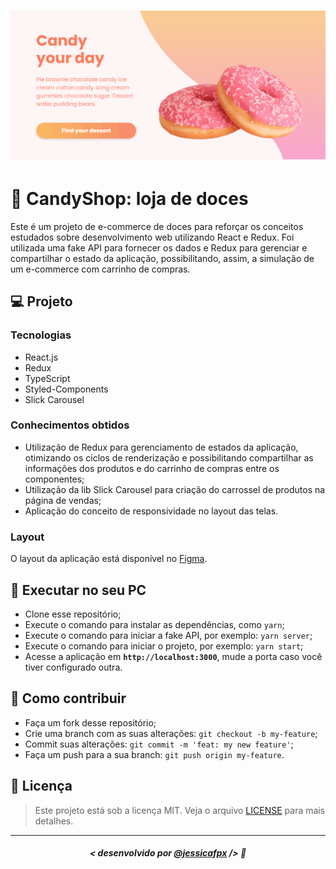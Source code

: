 <h1 align="center">
    <img src="./src/assets/candy.gif" alt="Gif da aplicação"/>
</h1>


# 🍩 CandyShop: loja de doces
Este é um projeto de e-commerce de doces para reforçar os conceitos estudados sobre desenvolvimento web utilizando React e Redux.
Foi utilizada uma fake API para fornecer os dados e Redux para gerenciar e compartilhar o estado da aplicação, possibilitando, assim, a simulação de um e-commerce com carrinho de compras.


## 💻 Projeto

### Tecnologias
- React.js
- Redux
- TypeScript
- Styled-Components
- Slick Carousel

### Conhecimentos obtidos
- Utilização de Redux para gerenciamento de estados da aplicação, otimizando os ciclos de renderização e possibilitando compartilhar as informações dos produtos e do carrinho de compras entre os componentes;
- Utilização da lib Slick Carousel para criação do carrossel de produtos na página de vendas;
- Aplicação do conceito de responsividade no layout das telas.

###  Layout
O layout da aplicação está disponível no [Figma](https://www.figma.com/file/Y9G7a5bjqqHieZPhKGZeq3/CandyShop?node-id=0%3A1).

## 🔧 Executar no seu PC

- Clone esse repositório;
- Execute o comando para instalar as dependências, como `yarn`;
- Execute o comando para iniciar a fake API, por exemplo: `yarn server`;
- Execute o comando para iniciar o projeto, por exemplo: `yarn start`;
- Acesse a aplicação em <strong> `http://localhost:3000`</strong>, mude a porta caso você tiver configurado outra.

## 🤔 Como contribuir

- Faça um fork desse repositório;
- Crie uma branch com as suas alterações: `git checkout -b my-feature`;
- Commit suas alterações: `git commit -m 'feat: my new feature'`;
- Faça um push para a sua branch: `git push origin my-feature`.

## 📜 Licença

> Este projeto está sob a licença MIT. Veja o arquivo [LICENSE](https://github.com/jessicafpx/candyshop-redux/blob/main/LICENSE.md) para mais detalhes.

---

##### <p align="center"> <strong> < desenvolvido por <a href="github.com/jessicafpx"> @jessicafpx</a> /> </strong> 👋
